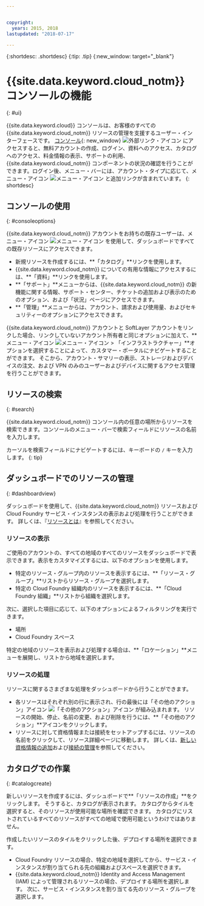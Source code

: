 ```yaml
---


copyright:
  years: 2015, 2018
lastupdated: "2018-07-17"

---
```


{:shortdesc: .shortdesc}
{:tip: .tip}
{:new_window: target="_blank"}

# {{site.data.keyword.cloud_notm}} コンソールの機能
{: #ui}

{{site.data.keyword.cloud}} コンソールは、お客様のすべての {{site.data.keyword.cloud_notm}} リソースの管理を支援するユーザー・インターフェースです。 [コンソール](https://console.bluemix.net){: new_window} ![外部リンク・アイコン](../icons/launch-glyph.svg "外部リンク・アイコン") にアクセスすると、無料アカウントの作成、ログイン、資料へのアクセス、カタログへのアクセス、料金情報の表示、サポートの利用、{{site.data.keyword.cloud_notm}} コンポーネントの状況の確認を行うことができます。ログイン後、メニュー・バーには、アカウント・タイプに応じて、メニュー・アイコン ![メニュー・アイコン ](../icons/icon_hamburger.svg) と追加リンクが含まれています。
{: shortdesc}

## コンソールの使用
{: #consoleoptions}

{{site.data.keyword.cloud_notm}} アカウントをお持ちの既存ユーザーは、メニュー・アイコン ![メニュー・アイコン](../icons/icon_hamburger.svg) を使用して、ダッシュボードですべての既存リソースにアクセスできます。
  * 新規リソースを作成するには、**「カタログ」**リンクを使用します。
  * {{site.data.keyword.cloud_notm}} についての有用な情報にアクセスするには、**「資料」**リンクを使用します。
  * **「サポート」**メニューからは、{{site.data.keyword.cloud_notm}} の新機能に関する情報、サポート・センター、チケットの追加および表示のためのオプション、および「状況」ページにアクセスできます。
  * **「管理」**メニューからは、アカウント、請求および使用量、およびセキュリティーのオプションにアクセスできます。

{{site.data.keyword.cloud_notm}} アカウントと SoftLayer アカウントをリンクした場合、リンクしていないアカウント所有者と同じオプションに加えて、**メニュー・アイコン ![メニュー・アイコン](../icons/icon_hamburger.svg)  > 「インフラストラクチャー」**オプションを選択することによって、カスタマー・ポータルにナビゲートすることができます。 そこから、アカウント・サマリーの表示、ストレージおよびデバイスの注文、および VPN のみのユーザーおよびデバイスに関するアクセス管理を行うことができます。

## リソースの検索
{: #search}

{{site.data.keyword.cloud_notm}} コンソール内の任意の場所からリソースを検索できます。コンソールのメニュー・バーで検索フィールドにリソースの名前を入力します。

カーソルを検索フィールドにナビゲートするには、キーボードの `/` キーを入力します。
{: tip}

## ダッシュボードでのリソースの管理
{: #dashboardview}

ダッシュボードを使用して、{{site.data.keyword.cloud_notm}} リソースおよび Cloud Foundry サービス・インスタンスの表示および処理を行うことができます。 詳しくは、『[リソースとは](/docs/resources/acct_resources.html#resource)』を参照してください。

### リソースの表示

ご使用のアカウントの、すべての地域のすべてのリソースをダッシュボードで表示できます。表示をカスタマイズするには、以下のオプションを使用します。

  * 特定のリソース・グループ内のリソースを表示するには、**「リソース・グループ」**リストからリソース・グループを選択します。
  * 特定の Cloud Foundry 組織内のリソースを表示するには、**「Cloud Foundry 組織」**リストから組織を選択します。

次に、選択した項目に応じて、以下のオプションによるフィルタリングを実行できます。

  * 場所
  * Cloud Foundry スペース
  
特定の地域のリソースを表示および処理する場合は、**「ロケーション」**メニューを展開し、リストから地域を選択します。

### リソースの処理

リソースに関するさまざまな処理をダッシュボードから行うことができます。

  * 各リソースはそれぞれ別の行に表示され、行の最後には「その他のアクション」アイコン ![「その他のアクション」アイコン](../icons/overflow-menu.svg) が組み込まれます。 リソースの開始、停止、名前の変更、および削除を行うには、**「その他のアクション」**アイコンをクリックします。
  * リソースに対して資格情報または接続をセットアップするには、リソースの名前をクリックして、リソース詳細ページに移動します。 詳しくは、[新しい資格情報の追加](/docs/resources/service_credentials.html)および[接続の管理](/docs/resources/connecting_apps.html#connect_app)を参照してください。

## カタログでの作業
{: #catalogcreate}

新しいリソースを作成するには、ダッシュボードで**「リソースの作成」**をクリックします。 そうすると、カタログが表示されます。 カタログからタイルを選択すると、そのリソースが使用可能な場所を確認できます。 カタログにリストされているすべてのリソースがすべての地域で使用可能というわけではありません。

作成したいリソースのタイルをクリックした後、デプロイする場所を選択できます。

  * Cloud Foundry リソースの場合、特定の地域を選択してから、サービス・インスタンスが割り当てられる先の組織およびスペースを選択できます。
  * {{site.data.keyword.cloud_notm}} Identity and Access Management (IAM) によって管理されるリソースの場合、デプロイする場所を選択します。 次に、サービス・インスタンスを割り当てる先のリソース・グループを選択します。
